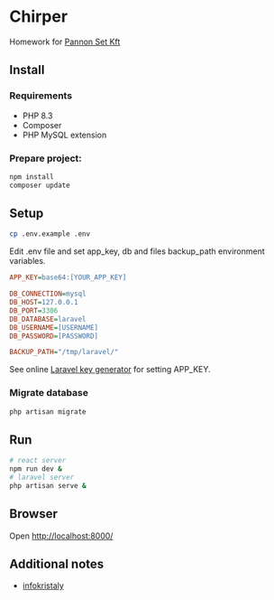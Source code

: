 # Chirper

Homework for [Pannon Set Kft](https://www.ps.hu/)

## Install
### Requirements
- PHP 8.3
- Composer
- PHP MySQL extension
### Prepare project:
```bash
npm install
composer update
```
## Setup
```bash
cp .env.example .env
```
Edit .env file and set app_key, db and files backup_path environment variables.
```ini
APP_KEY=base64:[YOUR_APP_KEY]

DB_CONNECTION=mysql
DB_HOST=127.0.0.1
DB_PORT=3306
DB_DATABASE=laravel
DB_USERNAME=[USERNAME]
DB_PASSWORD=[PASSWORD]

BACKUP_PATH="/tmp/laravel/"
```
See online [Laravel key generator](https://generate-random.org/laravel-key-generator) for setting APP_KEY.

### Migrate database
```bash
php artisan migrate
```
## Run
```bash
# react server
npm run dev &
# laravel server
php artisan serve &
```

## Browser
Open [http://localhost:8000/](http://localhost:8000/)

## Additional notes

- [infokristaly](https://www.infokristaly.hu/?q=node/1174)
